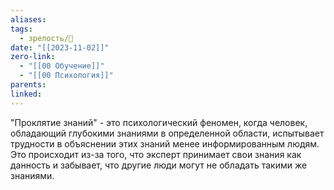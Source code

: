 ```yaml
---
aliases: 
tags:
  - зрелость/🌱
date: "[[2023-11-02]]"
zero-link:
  - "[[00 Обучение]]"
  - "[[00 Психология]]"
parents: 
linked:
---
```

"Проклятие знаний" - это психологический феномен, когда человек, обладающий глубокими знаниями в определенной области, испытывает трудности в объяснении этих знаний менее информированным людям. Это происходит из-за того, что эксперт принимает свои знания как данность и забывает, что другие люди могут не обладать такими же знаниями.